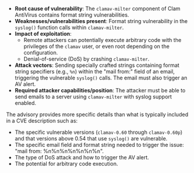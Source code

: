 - **Root cause of vulnerability**: The `clamav-milter` component of Clam AntiVirus contains format string vulnerabilities.
- **Weaknesses/vulnerabilities present**: Format string vulnerability in the `syslog()` function calls within `clamav-milter`.
- **Impact of exploitation**:
    -  Remote attackers can potentially execute arbitrary code with the privileges of the `clamav` user, or even root depending on the configuration.
    -  Denial-of-service (DoS) by crashing `clamav-milter`.
- **Attack vectors**: Sending specially crafted strings containing format string specifiers (e.g., `%n`) within the "mail from:" field of an email, triggering the vulnerable `syslog()` calls. The email must also trigger an AV alert.
- **Required attacker capabilities/position**: The attacker must be able to send emails to a server using `clamav-milter` with syslog support enabled.

The advisory provides more specific details than what is typically included in a CVE description such as:
- The specific vulnerable versions (`clamav-0.60` through `clamav-0.60p`) and that versions above 0.54 that use `syslog()` are vulnerable.
- The specific email field and format string needed to trigger the issue: "mail from: %n%n%n%n%n%n%n".
- The type of DoS attack and how to trigger the AV alert.
- The potential for arbitrary code execution.